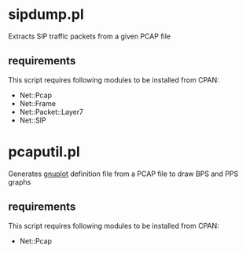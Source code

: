 # sipdump.pl

Extracts SIP traffic packets from a given PCAP file

## requirements

This script requires following modules to be installed from CPAN:

* Net::Pcap
* Net::Frame
* Net::Packet::Layer7
* Net::SIP


# pcaputil.pl

Generates [gnuplot](http://www.gnuplot.info/) definition file from a PCAP file to draw BPS and PPS graphs

## requirements

This script requires following modules to be installed from CPAN:

* Net::Pcap

